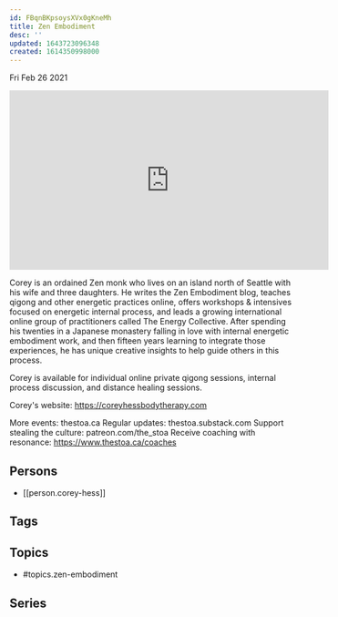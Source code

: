 ```yaml
---
id: FBqnBKpsoysXVx0gKneMh
title: Zen Embodiment
desc: ''
updated: 1643723096348
created: 1614350998000
---
```





Fri Feb 26 2021

<iframe width="560" height="315" src="https://www.youtube.com/embed/4utht7Q0D6Y" title="Zen Embodiment w/ Corey Hess" frameborder="0" allow="accelerometer; autoplay; clipboard-write; encrypted-media; gyroscope; picture-in-picture" allowfullscreen ></iframe>

Corey is an ordained Zen monk who lives on an island north of Seattle with his wife and three daughters. He writes the Zen Embodiment blog, teaches qigong and other energetic practices online, offers workshops & intensives focused on energetic internal process, and leads a growing international online group of practitioners called The Energy Collective. After spending his twenties in a Japanese monastery falling in love with internal energetic embodiment work, and then fifteen years learning to integrate those experiences, he has unique creative insights to help guide others in this process.

Corey is available for individual online private qigong sessions, internal process discussion, and distance healing sessions.

Corey's website: https://coreyhessbodytherapy.com

More events: thestoa.ca
Regular updates: thestoa.substack.com
Support stealing the culture: patreon.com/the_stoa
Receive coaching with resonance: https://www.thestoa.ca/coaches

## Persons

- [[person.corey-hess]]

## Tags



## Topics

- #topics.zen-embodiment

## Series




